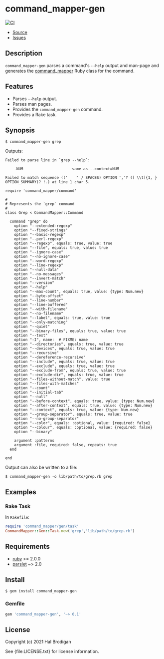# command_mapper-gen

[![CI](https://github.com/postmodern/command_mapper-gen.rb/actions/workflows/ruby.yml/badge.svg)](https://github.com/postmodern/command_mapper-gen.rb/actions/workflows/ruby.yml)

* [Source](https://github.com/postmodern/command_mapper-gen)
* [Issues](https://github.com/postmodern/command_mapper-gen/issues)

## Description
  
`command_mapper-gen` parses a command's `--help` output and man-page
and generates the [command_mapper] Ruby class for the command.

## Features

* Parses `--help` output.
* Parses man pages.
* Provides the `command_mapper-gen` command.
* Provides a Rake task.

## Synopsis

```shell
$ command_mapper-gen grep
```

Outputs:

```
Failed to parse line in `grep --help`:

    -NUM                      same as --context=NUM

Failed to match sequence (('	' / SPACES) OPTION ','? ([ \\t]{1, } OPTION_SUMMARY)? !.) at line 1 char 5.

require 'command_mapper/command'

#
# Represents the `grep` command
#
class Grep < CommandMapper::Command

  command "grep" do
    option "--extended-regexp"
    option "--fixed-strings"
    option "--basic-regexp"
    option "--perl-regexp"
    option "--regexp", equals: true, value: true
    option "--file", equals: true, value: true
    option "--ignore-case"
    option "--no-ignore-case"
    option "--word-regexp"
    option "--line-regexp"
    option "--null-data"
    option "--no-messages"
    option "--invert-match"
    option "--version"
    option "--help"
    option "--max-count", equals: true, value: {type: Num.new}
    option "--byte-offset"
    option "--line-number"
    option "--line-buffered"
    option "--with-filename"
    option "--no-filename"
    option "--label", equals: true, value: true
    option "--only-matching"
    option "--quiet"
    option "--binary-files", equals: true, value: true
    option "--text"
    option "-I", name: 	# FIXME: name
    option "--directories", equals: true, value: true
    option "--devices", equals: true, value: true
    option "--recursive"
    option "--dereference-recursive"
    option "--include", equals: true, value: true
    option "--exclude", equals: true, value: true
    option "--exclude-from", equals: true, value: true
    option "--exclude-dir", equals: true, value: true
    option "--files-without-match", value: true
    option "--files-with-matches"
    option "--count"
    option "--initial-tab"
    option "--null"
    option "--before-context", equals: true, value: {type: Num.new}
    option "--after-context", equals: true, value: {type: Num.new}
    option "--context", equals: true, value: {type: Num.new}
    option "--group-separator", equals: true, value: true
    option "--no-group-separator"
    option "--color", equals: :optional, value: {required: false}
    option "--colour", equals: :optional, value: {required: false}
    option "--binary"

    argument :patterns
    argument :file, required: false, repeats: true
  end

end
```

Output can also be written to a file:

```shell
$ command_mapper-gen -o lib/path/to/grep.rb grep
```

## Examples

### Rake Task

In `Rakefile`:

```ruby
require 'command_mapper/gen/task'
CommandMapper::Gen::Task.new('grep','lib/path/to/grep.rb')
```

## Requirements

* [ruby] >= 2.0.0
* [parslet] ~> 2.0

## Install

```shell
$ gem install command_mapper-gen
```

### Gemfile

```ruby
gem 'command_mapper-gen', '~> 0.1'
```

## License

Copyright (c) 2021 Hal Brodigan

See {file:LICENSE.txt} for license information.

[command_mapper]: https://github.com/postmodern/command_mapper.rb#readme
[ruby]: htt[s://www.ruby-lang.org/
[parslet]: https://github.com/kschiess/parslet#readme
